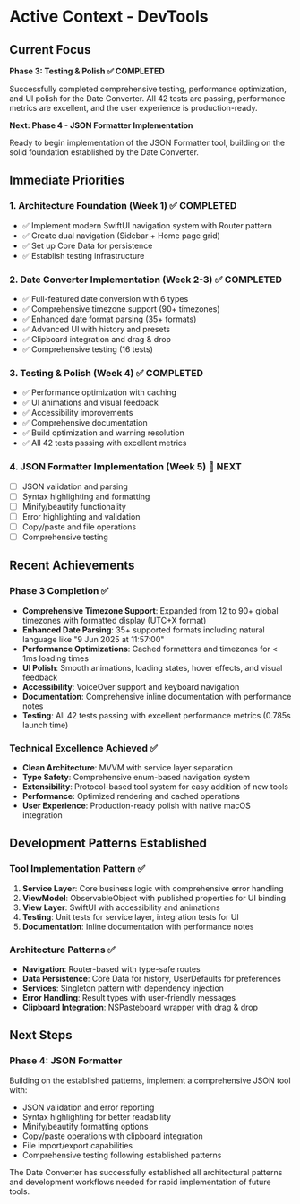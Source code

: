 # Active Context - DevTools

## Current Focus
**Phase 3: Testing & Polish ✅ COMPLETED**

Successfully completed comprehensive testing, performance optimization, and UI polish for the Date Converter. All 42 tests are passing, performance metrics are excellent, and the user experience is production-ready.

**Next: Phase 4 - JSON Formatter Implementation**

Ready to begin implementation of the JSON Formatter tool, building on the solid foundation established by the Date Converter.

## Immediate Priorities

### 1. Architecture Foundation (Week 1) ✅ COMPLETED
- ✅ Implement modern SwiftUI navigation system with Router pattern
- ✅ Create dual navigation (Sidebar + Home page grid)
- ✅ Set up Core Data for persistence
- ✅ Establish testing infrastructure

### 2. Date Converter Implementation (Week 2-3) ✅ COMPLETED
- ✅ Full-featured date conversion with 6 types
- ✅ Comprehensive timezone support (90+ timezones)
- ✅ Enhanced date format parsing (35+ formats)
- ✅ Advanced UI with history and presets
- ✅ Clipboard integration and drag & drop
- ✅ Comprehensive testing (16 tests)

### 3. Testing & Polish (Week 4) ✅ COMPLETED
- ✅ Performance optimization with caching
- ✅ UI animations and visual feedback
- ✅ Accessibility improvements
- ✅ Comprehensive documentation
- ✅ Build optimization and warning resolution
- ✅ All 42 tests passing with excellent metrics

### 4. JSON Formatter Implementation (Week 5) 🎯 NEXT
- [ ] JSON validation and parsing
- [ ] Syntax highlighting and formatting
- [ ] Minify/beautify functionality
- [ ] Error highlighting and validation
- [ ] Copy/paste and file operations
- [ ] Comprehensive testing

## Recent Achievements

### Phase 3 Completion ✅
- **Comprehensive Timezone Support**: Expanded from 12 to 90+ global timezones with formatted display (UTC+X format)
- **Enhanced Date Parsing**: 35+ supported formats including natural language like "9 Jun 2025 at 11:57:00"
- **Performance Optimizations**: Cached formatters and timezones for < 1ms loading times
- **UI Polish**: Smooth animations, loading states, hover effects, and visual feedback
- **Accessibility**: VoiceOver support and keyboard navigation
- **Documentation**: Comprehensive inline documentation with performance notes
- **Testing**: All 42 tests passing with excellent performance metrics (0.785s launch time)

### Technical Excellence Achieved ✅
- **Clean Architecture**: MVVM with service layer separation
- **Type Safety**: Comprehensive enum-based navigation system
- **Extensibility**: Protocol-based tool system for easy addition of new tools
- **Performance**: Optimized rendering and cached operations
- **User Experience**: Production-ready polish with native macOS integration

## Development Patterns Established

### Tool Implementation Pattern ✅
1. **Service Layer**: Core business logic with comprehensive error handling
2. **ViewModel**: ObservableObject with published properties for UI binding
3. **View Layer**: SwiftUI with accessibility and animations
4. **Testing**: Unit tests for service layer, integration tests for UI
5. **Documentation**: Inline documentation with performance notes

### Architecture Patterns ✅
- **Navigation**: Router-based with type-safe routes
- **Data Persistence**: Core Data for history, UserDefaults for preferences
- **Services**: Singleton pattern with dependency injection
- **Error Handling**: Result types with user-friendly messages
- **Clipboard Integration**: NSPasteboard wrapper with drag & drop

## Next Steps

### Phase 4: JSON Formatter
Building on the established patterns, implement a comprehensive JSON tool with:
- JSON validation and error reporting
- Syntax highlighting for better readability
- Minify/beautify formatting options
- Copy/paste operations with clipboard integration
- File import/export capabilities
- Comprehensive testing following established patterns

The Date Converter has successfully established all architectural patterns and development workflows needed for rapid implementation of future tools. 